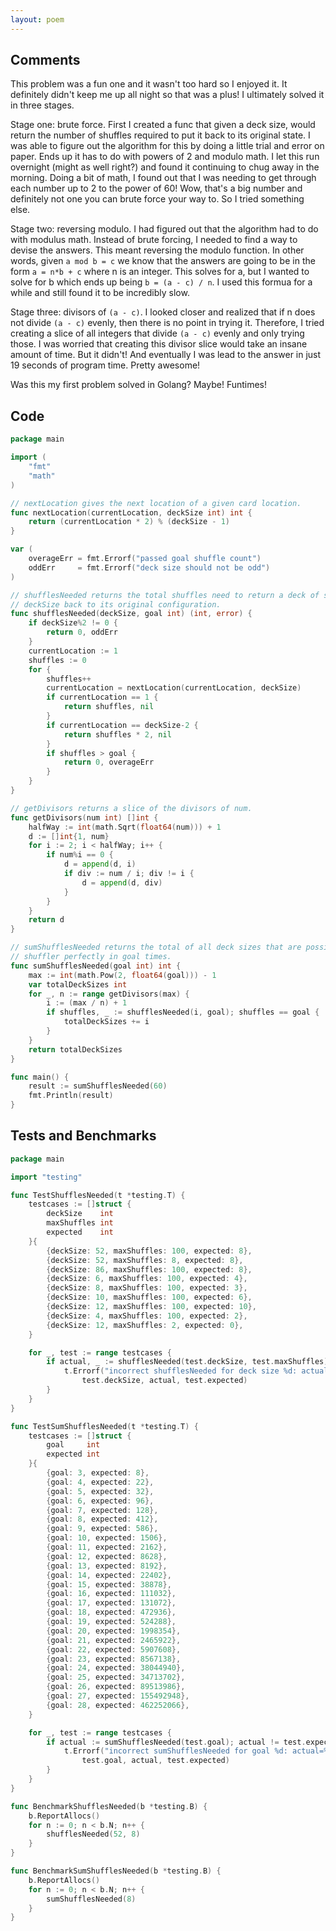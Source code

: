 ```yaml
---
layout: poem
---
```


## Comments

This problem was a fun one and it wasn't too hard so I enjoyed it. It
definitely didn't keep me up all night so that was a plus! I ultimately solved
it in three stages.

Stage one: brute force. First I created a func that given a deck size, would
return the number of shuffles required to put it back to its original state. I
was able to figure out the algorithm for this by doing a little trial and error
on paper. Ends up it has to do with powers of 2 and modulo math. I let this run
overnight (might as well right?) and found it continuing to chug away in the
morning. Doing a bit of math, I found out that I was needing to get through
each number up to 2 to the power of 60! Wow, that's a big number and definitely
not one you can brute force your way to. So I tried something else.

Stage two: reversing modulo. I had figured out that the algorithm had to do
with modulus math. Instead of brute forcing, I needed to find a way to devise
the answers. This meant reversing the modulo function. In other words, given
`a mod b = c` we know that the answers are going to be in the form
`a = n*b + c` where n is an integer. This solves for a, but I wanted to solve
for b which ends up being `b = (a - c) / n`. I used this formua for a while and
still found it to be incredibly slow.

Stage three: divisors of `(a - c)`. I looked closer and realized that if n does
not divide `(a - c)` evenly, then there is no point in trying it. Therefore, I
tried creating a slice of all integers that divide `(a - c)` evenly and only
trying those. I was worried that creating this divisor slice would take an
insane amount of time. But it didn't! And eventually I was lead to the answer
in just 19 seconds of program time. Pretty awesome!

Was this my first problem solved in Golang? Maybe! Funtimes!

## Code

```go
package main

import (
	"fmt"
	"math"
)

// nextLocation gives the next location of a given card location.
func nextLocation(currentLocation, deckSize int) int {
	return (currentLocation * 2) % (deckSize - 1)
}

var (
	overageErr = fmt.Errorf("passed goal shuffle count")
	oddErr     = fmt.Errorf("deck size should not be odd")
)

// shufflesNeeded returns the total shuffles need to return a deck of size
// deckSize back to its original configuration.
func shufflesNeeded(deckSize, goal int) (int, error) {
	if deckSize%2 != 0 {
		return 0, oddErr
	}
	currentLocation := 1
	shuffles := 0
	for {
		shuffles++
		currentLocation = nextLocation(currentLocation, deckSize)
		if currentLocation == 1 {
			return shuffles, nil
		}
		if currentLocation == deckSize-2 {
			return shuffles * 2, nil
		}
		if shuffles > goal {
			return 0, overageErr
		}
	}
}

// getDivisors returns a slice of the divisors of num.
func getDivisors(num int) []int {
	halfWay := int(math.Sqrt(float64(num))) + 1
	d := []int{1, num}
	for i := 2; i < halfWay; i++ {
		if num%i == 0 {
			d = append(d, i)
			if div := num / i; div != i {
				d = append(d, div)
			}
		}
	}
	return d
}

// sumShufflesNeeded returns the total of all deck sizes that are possible to
// shuffler perfectly in goal times.
func sumShufflesNeeded(goal int) int {
	max := int(math.Pow(2, float64(goal))) - 1
	var totalDeckSizes int
	for _, n := range getDivisors(max) {
		i := (max / n) + 1
		if shuffles, _ := shufflesNeeded(i, goal); shuffles == goal {
			totalDeckSizes += i
		}
	}
	return totalDeckSizes
}

func main() {
	result := sumShufflesNeeded(60)
	fmt.Println(result)
}
```

## Tests and Benchmarks

```go
package main

import "testing"

func TestShufflesNeeded(t *testing.T) {
	testcases := []struct {
		deckSize    int
		maxShuffles int
		expected    int
	}{
		{deckSize: 52, maxShuffles: 100, expected: 8},
		{deckSize: 52, maxShuffles: 8, expected: 8},
		{deckSize: 86, maxShuffles: 100, expected: 8},
		{deckSize: 6, maxShuffles: 100, expected: 4},
		{deckSize: 8, maxShuffles: 100, expected: 3},
		{deckSize: 10, maxShuffles: 100, expected: 6},
		{deckSize: 12, maxShuffles: 100, expected: 10},
		{deckSize: 4, maxShuffles: 100, expected: 2},
		{deckSize: 12, maxShuffles: 2, expected: 0},
	}

	for _, test := range testcases {
		if actual, _ := shufflesNeeded(test.deckSize, test.maxShuffles); actual != test.expected {
			t.Errorf("incorrect shufflesNeeded for deck size %d: actual=%d expected=%d",
				test.deckSize, actual, test.expected)
		}
	}
}

func TestSumShufflesNeeded(t *testing.T) {
	testcases := []struct {
		goal     int
		expected int
	}{
		{goal: 3, expected: 8},
		{goal: 4, expected: 22},
		{goal: 5, expected: 32},
		{goal: 6, expected: 96},
		{goal: 7, expected: 128},
		{goal: 8, expected: 412},
		{goal: 9, expected: 586},
		{goal: 10, expected: 1506},
		{goal: 11, expected: 2162},
		{goal: 12, expected: 8628},
		{goal: 13, expected: 8192},
		{goal: 14, expected: 22402},
		{goal: 15, expected: 38878},
		{goal: 16, expected: 111032},
		{goal: 17, expected: 131072},
		{goal: 18, expected: 472936},
		{goal: 19, expected: 524288},
		{goal: 20, expected: 1998354},
		{goal: 21, expected: 2465922},
		{goal: 22, expected: 5907608},
		{goal: 23, expected: 8567138},
		{goal: 24, expected: 38044940},
		{goal: 25, expected: 34713702},
		{goal: 26, expected: 89513986},
		{goal: 27, expected: 155492948},
		{goal: 28, expected: 462252066},
	}

	for _, test := range testcases {
		if actual := sumShufflesNeeded(test.goal); actual != test.expected {
			t.Errorf("incorrect sumShufflesNeeded for goal %d: actual=%d expected=%d",
				test.goal, actual, test.expected)
		}
	}
}

func BenchmarkShufflesNeeded(b *testing.B) {
	b.ReportAllocs()
	for n := 0; n < b.N; n++ {
		shufflesNeeded(52, 8)
	}
}

func BenchmarkSumShufflesNeeded(b *testing.B) {
	b.ReportAllocs()
	for n := 0; n < b.N; n++ {
		sumShufflesNeeded(8)
	}
}
```
